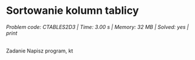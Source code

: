 # Sortowanie kolumn tablicy
###### Problem code: CTABLES2D3 \| Time: 3.00 s \| Memory: 32 MB \| Solved: yes \| print

Zadanie
Napisz program, kt
